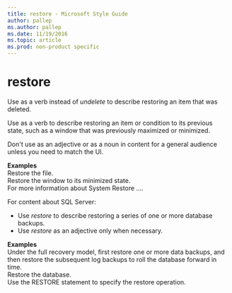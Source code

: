 ```yaml
---
title: restore - Microsoft Style Guide
author: pallep
ms.author: pallep
ms.date: 11/19/2016
ms.topic: article
ms.prod: non-product specific
---
```


# restore

Use as a verb instead of *undelete* to describe restoring an item that was deleted. 

Use as a verb to describe restoring an item or condition to its previous
state, such as a window that was previously maximized or minimized.

Don't use as an adjective or as a noun in content for a general audience unless you need to match the UI.

**Examples**  
Restore the file.  
Restore the window to its minimized state.  
For more information about System Restore ....  

For content about SQL Server:

  - Use *restore* to describe restoring a series of one or more database backups. 
  - Use *restore* as an adjective only when necessary.

**Examples**  
Under the full recovery model, first restore one or more data backups, and
then restore the subsequent log backups to roll the database forward in
time.  
Restore the database.  
Use the RESTORE statement to specify the restore operation.  
